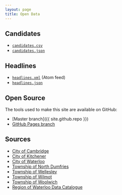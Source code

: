 ```yaml
---
layout: page
title: Open Data
---
```


## Candidates

* [`candidates.csv`](https://github.com/info-waterloo-region/election-2014/blob/master/candidates.csv)
* [`candidates.json`](https://github.com/info-waterloo-region/election-2014/blob/master/candidates.json)

## Headlines

* [`headlines.xml`](http://info.waterlooregion.org/election-2014/headlines.xml) (Atom feed)
* [`headlines.json`](https://github.com/info-waterloo-region/election-2014/blob/master/headlines.json)

## Open Source

The tools used to make this site are available on GitHub:

* [Master branch]({{ site.github.repo }})
* [GitHub Pages branch](https://github.com/info-waterloo-region/election-2014/tree/gh-pages)

## Sources

* [City of Cambridge](http://www.cambridge.ca/city_clerk/municipal_election_2014/list_of_candidates)
* [City of Kitchener](http://app.kitchener.ca/election/es_cand.aspx)
* [City of Waterloo](http://www.waterloo.ca/en/government/electioncandidates.asp)
* [Township of North Dumfries](http://www.northdumfries.ca/en/ourtownship/List-of-Candidates.asp)
* [Township of Wellesley](http://www.wellesley.ca/misc/elections/elections_2014)
* [Township of Wilmot](http://www.wilmot.ca/cmsAdmin/uploads/certifiedcandidates.pdf)
* [Township of Woolwich](https://www.voterview.ca/mvvframes/candidatelist.aspx?cm=3029)
* [Region of Waterloo Data Catalogue](http://www.regionofwaterloo.ca/en/regionalGovernment/MunicipalElectionNominees2014.asp)
